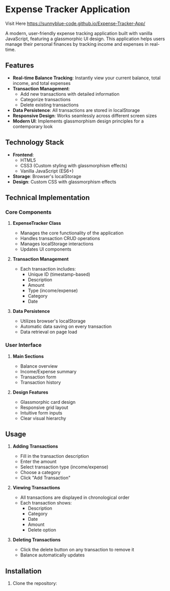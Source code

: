 # Expense Tracker Application
Visit Here
https://sunnyblue-code.github.io/Expense-Tracker-App/

A modern, user-friendly expense tracking application built with vanilla JavaScript, featuring a glassmorphic UI design. This application helps users manage their personal finances by tracking income and expenses in real-time.

## Features

- **Real-time Balance Tracking**: Instantly view your current balance, total income, and total expenses
- **Transaction Management**:
  - Add new transactions with detailed information
  - Categorize transactions
  - Delete existing transactions
- **Data Persistence**: All transactions are stored in localStorage
- **Responsive Design**: Works seamlessly across different screen sizes
- **Modern UI**: Implements glassmorphism design principles for a contemporary look

## Technology Stack

- **Frontend**:
  - HTML5
  - CSS3 (Custom styling with glassmorphism effects)
  - Vanilla JavaScript (ES6+)
- **Storage**: Browser's localStorage
- **Design**: Custom CSS with glassmorphism effects

## Technical Implementation

### Core Components

1. **ExpenseTracker Class**

   - Manages the core functionality of the application
   - Handles transaction CRUD operations
   - Manages localStorage interactions
   - Updates UI components

2. **Transaction Management**

   - Each transaction includes:
     - Unique ID (timestamp-based)
     - Description
     - Amount
     - Type (income/expense)
     - Category
     - Date

3. **Data Persistence**
   - Utilizes browser's localStorage
   - Automatic data saving on every transaction
   - Data retrieval on page load

### User Interface

1. **Main Sections**

   - Balance overview
   - Income/Expense summary
   - Transaction form
   - Transaction history

2. **Design Features**
   - Glassmorphic card design
   - Responsive grid layout
   - Intuitive form inputs
   - Clear visual hierarchy

## Usage

1. **Adding Transactions**

   - Fill in the transaction description
   - Enter the amount
   - Select transaction type (income/expense)
   - Choose a category
   - Click "Add Transaction"

2. **Viewing Transactions**

   - All transactions are displayed in chronological order
   - Each transaction shows:
     - Description
     - Category
     - Date
     - Amount
     - Delete option

3. **Deleting Transactions**
   - Click the delete button on any transaction to remove it
   - Balance automatically updates

## Installation

1. Clone the repository:
